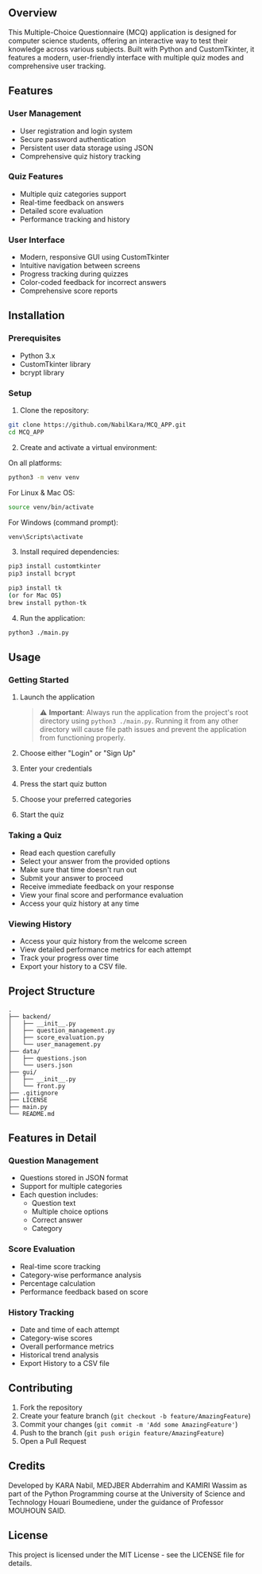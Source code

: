 ## Overview
This Multiple-Choice Questionnaire (MCQ) application is designed for computer science students, offering an interactive way to test their knowledge across various subjects. Built with Python and CustomTkinter, it features a modern, user-friendly interface with multiple quiz modes and comprehensive user tracking.

## Features

### User Management
- User registration and login system
- Secure password authentication
- Persistent user data storage using JSON
- Comprehensive quiz history tracking

### Quiz Features
- Multiple quiz categories support
- Real-time feedback on answers
- Detailed score evaluation
- Performance tracking and history

### User Interface
- Modern, responsive GUI using CustomTkinter
- Intuitive navigation between screens
- Progress tracking during quizzes
- Color-coded feedback for incorrect answers
- Comprehensive score reports

## Installation

### Prerequisites
- Python 3.x
- CustomTkinter library
- bcrypt library

### Setup
1. Clone the repository:
```bash
git clone https://github.com/NabilKara/MCQ_APP.git
cd MCQ_APP
```

2. Create and activate a virtual environment:

On all platforms:
```bash
python3 -m venv venv
```

For Linux & Mac OS:
```bash
source venv/bin/activate
```

For Windows (command prompt):
```bash
venv\Scripts\activate
```

3. Install required dependencies:
```bash
pip3 install customtkinter
pip3 install bcrypt

pip3 install tk
(or for Mac OS)
brew install python-tk
```

4. Run the application:
```bash
python3 ./main.py
```

## Usage

### Getting Started
1. Launch the application
     >⚠️ **Important**: Always run the application from the project's root directory using `python3 ./main.py`. Running it from any other directory will cause file path issues and prevent the application from functioning properly.

2. Choose either "Login" or "Sign Up"
3. Enter your credentials
4. Press the start quiz button
5. Choose your preferred categories
6. Start the quiz

### Taking a Quiz
- Read each question carefully
- Select your answer from the provided options
- Make sure that time doesn't run out
- Submit your answer to proceed
- Receive immediate feedback on your response
- View your final score and performance evaluation
- Access your quiz history at any time

### Viewing History
- Access your quiz history from the welcome screen
- View detailed performance metrics for each attempt
- Track your progress over time
- Export your history to a CSV file.

## Project Structure

```
.
├── backend/
│   ├── __init__.py
│   ├── question_management.py
│   ├── score_evaluation.py
│   └── user_management.py
├── data/
│   ├── questions.json
│   └── users.json
├── gui/
│   ├── __init__.py
│   └── front.py
├── .gitignore
├── LICENSE
├── main.py
└── README.md
```

## Features in Detail

### Question Management
- Questions stored in JSON format
- Support for multiple categories
- Each question includes:
  - Question text
  - Multiple choice options
  - Correct answer
  - Category

### Score Evaluation
- Real-time score tracking
- Category-wise performance analysis
- Percentage calculation
- Performance feedback based on score

### History Tracking
- Date and time of each attempt
- Category-wise scores
- Overall performance metrics
- Historical trend analysis
- Export History to a CSV file

## Contributing
1. Fork the repository
2. Create your feature branch (`git checkout -b feature/AmazingFeature`)
3. Commit your changes (`git commit -m 'Add some AmazingFeature'`)
4. Push to the branch (`git push origin feature/AmazingFeature`)
5. Open a Pull Request

## Credits
Developed by KARA Nabil, MEDJBER Abderrahim and KAMIRI Wassim as part of the Python Programming course at the University of Science and Technology Houari Boumediene, under the guidance of Professor MOUHOUN SAID.

## License
This project is licensed under the MIT License - see the LICENSE file for details.
